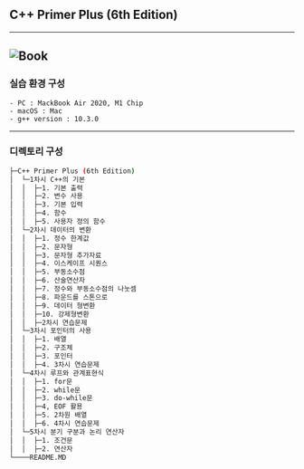 ## C++ Primer Plus (6th Edition)

---
![Book](https://m.media-amazon.com/images/I/71ubmvbhDYL._SY342_.jpg)
---
### 실습 환경 구성
    - PC : MackBook Air 2020, M1 Chip
    - macOS : Mac
    - g++ version : 10.3.0

---
### 디렉토리 구성
```sh
├─C++ Primer Plus (6th Edition)
│  └─1차시 C++의 기본
│  │  ├─1. 기본 출력
│  │  ├─2. 변수 사용
│  │  ├─3. 기본 입력
│  │  ├─4. 함수
│  │  ├─5. 사용자 정의 함수
│  └─2차시 데이터의 변환
│  │  ├─1. 정수 한계값
│  │  ├─2. 문자형
│  │  ├─3. 문자형 추가자료
│  │  ├─4. 이스케이프 시퀀스
│  │  ├─5. 부동소수점
│  │  ├─6. 산술연산자
│  │  ├─7. 정수와 부동소수점의 나눗셈
│  │  ├─8. 파운드를 스톤으로
│  │  ├─9. 데이터 형변환
│  │  ├─10. 강제형변환
│  │  ├─2차시 연습문제
│  └─3차시 포인터의 사용
│  │  ├─1. 배열
│  │  ├─2. 구조체
│  │  ├─3. 포인터
│  │  ├─4. 3차시 연습문제
│  └─4차시 루프와 관계표현식
│  │  ├─1. for문
│  │  ├─2. while문
│  │  ├─3. do-while문
│  │  ├─4, EOF 활용
│  │  ├─5. 2차원 배열
│  │  ├─6. 4차시 연습문제
│  └─5차시 분기 구분과 논리 연산자
│  │  ├─1. 조건문
│  │  ├─2. 연산자
└────README.MD
```
